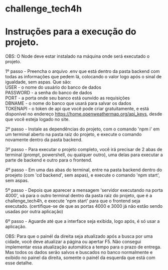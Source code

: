 # challenge_tech4h

# Instruções para a execução do projeto. 
OBS: O Node deve estar instalado na máquina onde será executado o projeto.

1º passo - Preencha o arquivo .env que está dentro da pasta backend com todas as informações que pedem lá, colocando o valor logo após o sinal de igualdade, sem aspas. Que são:<br> USER - o nome do usuário do banco de dados <br>
PASSWORD - a senha do banco de dados <br>
PORT - a porta onde seu banco está ounvido as requisições <br>
DBNAME - o nome do banco que usará para salvar os dados <br>
TOKENAPI - o token de api que você pode criar gratuitamente, e está disponível no endereço https://home.openweathermap.org/api_keys, desde que você esteja logado no site. <br>

2º passo - Instale as dependências do projeto, com o comando 'npm i' em um terminal aberto na pasta raiz do projeto, e execute o comando novamente dentro da pasta backend.

3º passo - Para executar o projeto completo, você irá precisar de 2 abas de terminal (prompt, powershell, ou qualquer outro), uma delas para executar a parte de backend e outro para o frontend.

4º passo - Em uma das abas do terminal, entre na pasta backend dentro do proejeto (com 'cd backend', sem aspas), e execute o comando 'npm start', sem aspas.

5º passo - Depois que aparecer a mensagem 'servidor executando na porta 4000', vá para o outro terminal dentro da pasta raiz do projeto, que é a challenge_tech4h, e execute 'npm start' para que o frontend seja executado. (certifique-se de que as portas 4000 e 3000 já não estão sendo usadas por outra aplicação)

6º passo - Aguarde até que a interface seja exibida, logo após, é só usar a aplicação.

OBS: Para que o painél da direita seja atualizado após a busca por uma cidade, você deve atualizar a página ou apertar F5. Não consegui implementar essa atualização automática a tempo para o prazo de entrega. Mas todos os dados serão salvos e buscados no banco normalmente e exibido no painel da direita, somente o painél da esquerda que está com esse detalhe.
